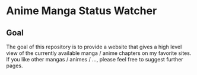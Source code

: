 # Anime Manga Status Watcher

## Goal
The goal of this repository is to provide a website that gives a high level view of the currently available manga / anime chapters on my favorite sites.  
If you like other mangas / animes / ..., please feel free to suggest further pages.


